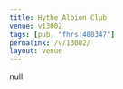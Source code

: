 ```yaml
---
title: Hythe Albion Club
venue: v13002
tags: [pub, "fhrs:480347"]
permalink: /v/13002/
layout: venue
---
```

null